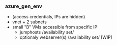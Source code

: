 ### azure_gen_env
- (access credentials, IPs are hidden)
- vnet + 2 subnets
- small "B" VMs accessible from specific IP
    - jumphosts /availability set/
    - optionaly webserver(s) /availability set/ [WIP]
